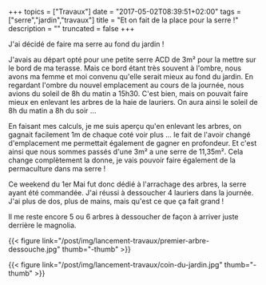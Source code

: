 +++
topics = ["Travaux"]
date = "2017-05-02T08:39:51+02:00"
tags = ["serre","jardin","travaux"]
title = "Et on fait de la place pour la serre !"
description = ""
truncated = false
+++

J'ai décidé de faire ma serre au fond du jardin !

J'avais au départ opté pour une petite serre ACD de 3m² pour la mettre sur le bord de ma terasse. Mais ce bord étant très souvent à l'ombre, nous avons ma femme et moi convenu qu'elle serait mieux au fond du jardin.
En regardant l'ombre du nouvel emplacement au cours de la journée, nous avions du soleil de 8h du matin a 15h30. C'est bien, mais on pouvait faire mieux en enlevant les arbres de la haie de lauriers.
On aura ainsi le soleil de 8h du matin a 8h du soir ...

En faisant mes calculs, je me suis aperçu qu'en enlevant les arbres, on gagnait facilement 1m de chaque coté voir plus ... le fait de l'avoir changé d'emplacement me permettait également de gagner en profondeur.
Et c'est ainsi que nous sommes passés d'une 3m² a une serre de 11,35m². Cela change complètement la donne, je vais pouvoir faire également de la permaculture dans ma serre !

Ce weekend du 1er Mai fut donc dédié à l'arrachage des arbres, la serre ayant été commandée. J'ai réussi à dessoucher 4 lauriers dans la journée. J'ai plus de dos, plus de mains, mais qu'est ce que ça fait grand !

Il me reste encore 5 ou 6 arbres à dessoucher de façon à arriver juste derrière le magnolia.

{{< figure link="/post/img/lancement-travaux/premier-arbre-dessouche.jpg" thumb="-thumb" >}}

{{< figure link="/post/img/lancement-travaux/coin-du-jardin.jpg" thumb="-thumb" >}}